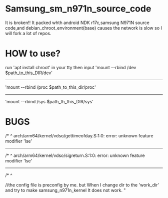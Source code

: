 # Samsung_sm_n971n_source_code
It is broken!! It packed whth android NDK r17c,samsung N971N source code,and debian_chroot_environment(base)
causes the network is slow so I will fork a lot of repos.
# HOW to use?
run 'apt install chroot' in your tty
then input 'mount --rbind /dev $path_to_this_DIR/dev' 
___
'mount --rbind /proc $path_to_this_dir/proc' 
___
'mount --rbind /sys $path_th_this_DIR/sys'
# BUGS
/*
 ^
arch/arm64/kernel/vdso/gettimeofday.S:1:0: error: unknown feature modifier 'lse'

________
 /*
 ^
arch/arm64/kernel/vdso/sigreturn.S:1:0: error: unknown feature modifier 'lse'
________

 /*
 ^

//the config file is preconfig by me. but When I change dir to the 'work_dir' and try to make samsung_n971n_kernel It does not work.
"
